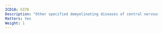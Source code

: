 ```yaml
---
ICD10: G378
Description: "Other specified demyelinating diseases of central nervous system"
Matters: Yes
Weight: 1
---
```

